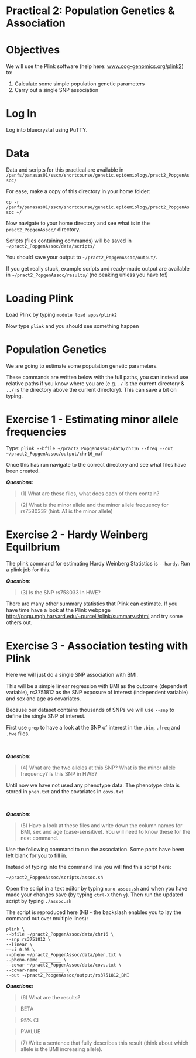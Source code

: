 # Practical 2: Population Genetics & Association
# Objectives
We will use the Plink software (help here: www.cog-genomics.org/plink2) to:
1. Calculate some simple population genetic parameters
2. Carry out a single SNP association

# Log In
Log into bluecrystal using PuTTY.


# Data
Data and scripts for this practical are available in `/panfs/panasas01/sscm/shortcourse/genetic.epidemiology/pract2_PopgenAssoc/`

For ease, make a copy of this directory in your home folder:

`cp -r /panfs/panasas01/sscm/shortcourse/genetic.epidemiology/pract2_PopgenAssoc ~/`

Now navigate to your home directory and see what is in the `pract2_PopgenAssoc/` directory.

Scripts (files containing commands) will be saved in `~/pract2_PopgenAssoc/data/scripts/`

You should save your output to `~/pract2_PopgenAssoc/output/`.

If you get really stuck, example scripts and ready-made output are available in `~/pract2_PopgenAssoc/results/` (no peaking unless you have to!)

# Loading Plink
Load Plink by typing `module load apps/plink2`

Now type `plink` and you should see something happen

# Population Genetics

We are going to estimate some population genetic parameters.

These commands are written below with the full paths, you can instead use relative paths if you know where you are (e.g. `./` is the current directory & `../` is the directory above the current directory). This can save a bit on typing.


# Exercise 1 - Estimating minor allele frequencies
Type:
`plink --bfile ~/pract2_PopgenAssoc/data/chr16 --freq --out ~/pract2_PopgenAssoc/output/chr16_maf`

Once this has run navigate to the correct directory and see what files have been created. 


**_Questions:_**
> (1) What are these files, what does each of them contain?

> (2) What is the minor allele and the minor allele frequency for rs758033? (hint: A1 is the minor allele)

# Exercise 2 - Hardy Weinberg Equilbrium
The plink command for estimating Hardy Weinberg Statistics is `--hardy`. Run a plink job for this.


**_Question:_**
> (3) Is the SNP rs758033 In HWE?

There are many other summary statistics that Plink can estimate. If you have time have a look at the Plink webpage http://pngu.mgh.harvard.edu/~purcell/plink/summary.shtml and try some others out.

# Exercise 3 - Association testing with Plink
Here we will just do a single SNP association with BMI. 

This will be a simple linear regression with BMI as the outcome (dependent variable), rs3751812 as the SNP exposure of interest (independent variable) and sex and age as covariates.  

Because our dataset contains thousands of SNPs we will use `--snp` to define the single SNP of interest. 

First use `grep` to have a look at the SNP of interest in the `.bim`, `.freq` and `.hwe` files.

<br />

**_Question:_**
> (4) What are the two alleles at this SNP? What is the minor allele frequency? Is this SNP in HWE?

Until now we have not used any phenotype data. The phenotype data is stored in `phen.txt` and the covariates in `covs.txt`

<br />

**_Question:_**
> (5) Have a look at these files and write down the column names for BMI, sex and age (case-sensitive). You will need to know these for the next command.

Use the following command to run the association. Some parts have been left blank for you to fill in. 

Instead of typing into the command line you will find this script here: 

`~/pract2_PopgenAssoc/scripts/assoc.sh` 

Open the script in a text editor by typing `nano assoc.sh` and when you have made your changes save (by typing `ctrl-X` then `y`).
Then run the updated script by typing `./assoc.sh`

The script is reproduced here (NB - the backslash enables you to lay the command out over multiple lines):


```
plink \
--bfile ~/pract2_PopgenAssoc/data/chr16 \
--snp rs3751812 \
--linear \
–-ci 0.95 \
--pheno ~/pract2_PopgenAssoc/data/phen.txt \
--pheno-name ________ \
--covar ~/pract2_PopgenAssoc/data/covs.txt \
--covar-name _________ \
--out ~/pract2_PopgenAssoc/output/rs3751812_BMI
```


**_Questions:_**
> (6) What are the results?

>   BETA

>   95% CI

>   PVALUE

> (7) Write a sentence that fully describes this result (think about which allele is the BMI increasing allele).


